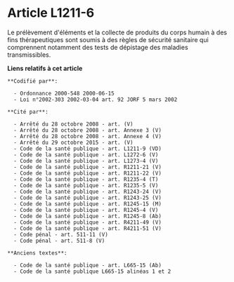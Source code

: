 # Article L1211-6

Le prélèvement d'éléments et la collecte de produits du corps humain à des fins thérapeutiques sont soumis à des règles de
sécurité sanitaire qui comprennent notamment des tests de dépistage des maladies transmissibles.

**Liens relatifs à cet article**

	**Codifié par**:

	  - Ordonnance 2000-548 2000-06-15
	  - Loi n°2002-303 2002-03-04 art. 92 JORF 5 mars 2002

	**Cité par**:

	  - Arrêté du 28 octobre 2008 - art. (V)
	  - Arrêté du 28 octobre 2008 - art. Annexe 3 (V)
	  - Arrêté du 28 octobre 2008 - art. Annexe 4 (V)
	  - Arrêté du 29 octobre 2015 - art. (V)
	  - Code de la santé publique - art. L1211-9 (VD)
	  - Code de la santé publique - art. L1272-6 (V)
	  - Code de la santé publique - art. L1273-4 (V)
	  - Code de la santé publique - art. R1211-21 (V)
	  - Code de la santé publique - art. R1211-22 (V)
	  - Code de la santé publique - art. R1235-4 (T)
	  - Code de la santé publique - art. R1235-5 (V)
	  - Code de la santé publique - art. R1243-24 (V)
	  - Code de la santé publique - art. R1243-25 (V)
	  - Code de la santé publique - art. R1245-15 (M)
	  - Code de la santé publique - art. R1245-4 (V)
	  - Code de la santé publique - art. R1245-8 (Ab)
	  - Code de la santé publique - art. R4211-49 (V)
	  - Code de la santé publique - art. R4211-51 (V)
	  - Code pénal - art. 511-11 (V)
	  - Code pénal - art. 511-8 (V)

	**Anciens textes**:

	  - Code de la santé publique - art. L665-15 (Ab)
	  - Code de la santé publique L665-15 alinéas 1 et 2
